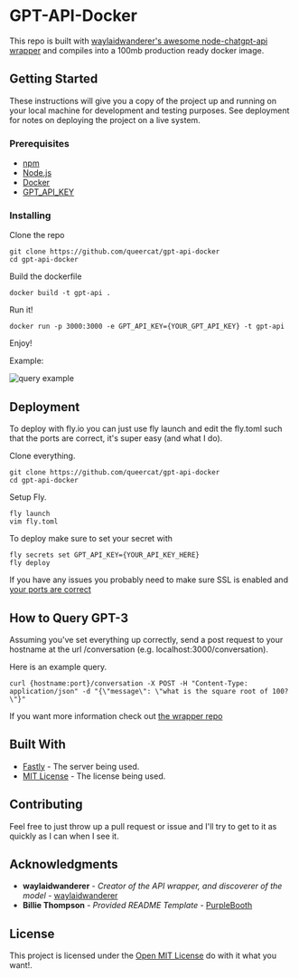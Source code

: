 # GPT-API-Docker

This repo is built with [waylaidwanderer's awesome node-chatgpt-api wrapper](https://github.com/waylaidwanderer/node-chatgpt-api) and compiles into a 100mb production ready docker
image.

## Getting Started

These instructions will give you a copy of the project up and running on
your local machine for development and testing purposes. See deployment
for notes on deploying the project on a live system.

### Prerequisites

- [npm](https://www.npmjs.com/)
- [Node.js](https://nodejs.org/)
- [Docker](https://www.docker.com/)
- [GPT_API_KEY](https://platform.openai.com/account/api-keys)

### Installing

Clone the repo

	git clone https://github.com/queercat/gpt-api-docker
	cd gpt-api-docker

Build the dockerfile
	
	docker build -t gpt-api . 

Run it!

	docker run -p 3000:3000 -e GPT_API_KEY={YOUR_GPT_API_KEY} -t gpt-api

Enjoy!

Example:

![query example](https://user-images.githubusercontent.com/22136781/216766868-05b9c6fc-2c60-4fb3-9196-5ab45c7123a6.gif)

## Deployment

To deploy with fly.io you can just use fly launch and edit the fly.toml such that the ports are correct, it's super easy (and what I do).

Clone everything.

	git clone https://github.com/queercat/gpt-api-docker
	cd gpt-api-docker

Setup Fly.

	fly launch
	vim fly.toml

To deploy make sure to set your secret with
	
	fly secrets set GPT_API_KEY={YOUR_API_KEY_HERE}
	fly deploy

If you have any issues you probably need to make sure SSL is enabled and [your ports are correct](https://fly.io/docs/reference/configuration/)

## How to Query GPT-3
Assuming you've set everything up correctly, send a post request to your hostname at the url /conversation (e.g. localhost:3000/conversation).

Here is an example query.

	curl {hostname:port}/conversation -X POST -H "Content-Type: application/json" -d "{\"message\": \"what is the square root of 100?\"}"

If you want more information check out [the wrapper repo](https://github.com/waylaidwanderer)

## Built With

  - [Fastly](https://www.fastly.com/) - The server being used. 
  - [MIT License](https://opensource.org/licenses/MIT) - The license being used.

## Contributing

Feel free to just throw up a pull request or issue and I'll try to get to it as quickly as I can when I see it.

## Acknowledgments
- **waylaidwanderer** - *Creator of the API wrapper, and discoverer of the model* - [waylaidwanderer](https://github.com/waylaidwanderer) 
- **Billie Thompson** - *Provided README Template* - [PurpleBooth](https://github.com/PurpleBooth)

## License

This project is licensed under the [Open MIT License](LICENSE) do with it what you want!.
